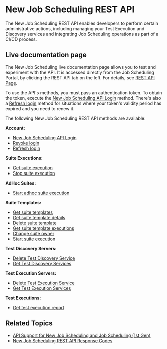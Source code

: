 # New Job Scheduling REST API

The New Job Scheduling REST API enables developers to perform certain administrative actions, including managing your Test Execution and Discovery services and integrating Job Scheduling operations as part of a CI/CD process.

## Live documentation page

The New Job Scheduling live documentation page allows you to test and experiment with the API. It is accessed directly from the Job Scheduling Portal, by clicking the REST API tab on the left. For details, see [REST API Page](./jss-api-login.md).

To use the API's methods, you must pass an authentication token. To obtain the token, execute the [New Job Scheduling API Login](./jss-api-login.md) method. There's also a [Refresh login](./refresh-login.md) method for situations where your token's validity period has expired and you need to renew it.

The following New Job Scheduling REST API methods are available:

**Account:**

- [New Job Scheduling API Login](./jss-api-login.md)
- [Revoke login](./revoke-login.md)
- [Refresh login](./refresh-login.md)

**Suite Executions:**

- [Get suite execution](./get-suite-execution.md)
- [Stop suite execution](./stop-suite-execution.md)

**AdHoc Suites:**

- [Start adhoc suite execution](./start-adhoc-suite-execution.md)

**Suite Templates:**

- [Get suite templates](./get-suite-templates.md)
- [Get suite template details](./get-suite-template-details.md)
- [Delete suite template](./delete-suite-template.md)
- [Get suite template executions](./get-suite-template-executions.md)
- [Change suite owner](./change-suite-owner.md)
- [Start suite execution](./start-suite-execution.md)

**Test Discovery Servers:**

- [Delete Test Discovery Service](./delete-test-discovery-service.md)
- [Get Test Discovery Services](./get-test-discovery-services.md)

**Test Execution Servers:**

- [Delete Test Execution Service](./delete-test-execution-service.md)
- [Get Test Execution Services](./get-test-execution-services.md)

**Test Executions:**

- [Get test execution report](./get-test-execution-report.md)

## Related Topics

- [API Support for New Job Scheduling and Job Scheduling (1st Gen)](./api-support-for-jss-and-js.md)
- [New Job Scheduling REST API Response Codes](./jss-rest-api-response-codes.md)